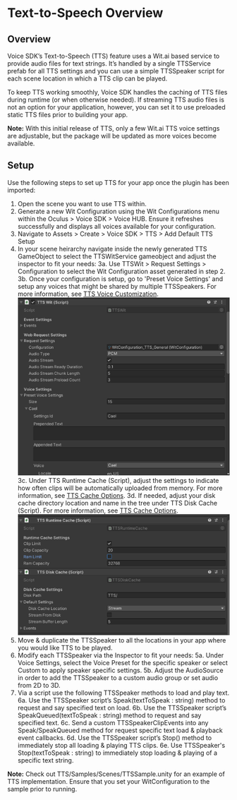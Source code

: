 # Text-to-Speech Overview


## Overview

Voice SDK’s Text-to-Speech (TTS) feature uses a Wit.ai based service to provide audio files for text strings. It’s handled by a single TTSService prefab for all TTS settings and you can use a simple TTSSpeaker script for each scene location in which a TTS clip can be played.

To keep TTS working smoothly, Voice SDK handles the caching of TTS files during runtime (or when otherwise needed). If streaming TTS audio files is not an option for your application, however, you can set it to use preloaded static TTS files prior to building your app.

<b>Note:</b> With this initial release of TTS, only a few Wit.ai TTS voice settings are adjustable, but the package will be updated as more voices become available.


## Setup

Use the following steps to set up TTS for your app once the plugin has been imported:
1. Open the scene you want to use TTS within.
2. Generate a new Wit Configuration using the Wit Configurations menu within the Oculus > Voice SDK > Voice HUB.  Ensure it refreshes successfully and displays all voices available for your configuration.
2. Navigate to Assets > Create > Voice SDK > TTS > Add Default TTS Setup
3. In your scene heirarchy navigate inside the newly generated TTS GameObject to select the TTSWitService gameobject and adjust the inspector to fit your needs:
    3a. Use TTSWit > Request Settings > Configuration to select the Wit Configuration asset generated in step 2.
    3b. Once your configuration is setup, go to 'Preset Voice Settings' and setup any voices that might be shared by multiple TTSSpeakers.  For more information, see [TTS Voice Customization](https://developer.oculus.com/documentation/unity/voice-sdk-tts-voice-customization/).![image](Images/tts_service_settings.png)
    3c. Under TTS Runtime Cache (Script), adjust the settings to indicate how often clips will be automatically uploaded from memory. For more information, see [TTS Cache Options](https://developer.oculus.com/documentation/unity/voice-sdk-tts-cache-options/).
    3d. If needed, adjust your disk cache directory location and name in the tree under TTS Disk Cache (Script). For more information, see [TTS Cache Options](https://developer.oculus.com/documentation/unity/voice-sdk-tts-cache-options/).![image](Images/tts_service_cachesettings.png)
4. Move & duplicate the TTSSpeaker to all the locations in your app where you would like TTS to be played.
5. Modify each TTSSpeaker via the Inspector to fit your needs:
    5a. Under Voice Settings, select the Voice Preset for the specific speaker or select Custom to apply speaker specific settings.
    5b. Adjust the AudioSource in order to add the TTSSpeaker to a custom audio group or set audio from 2D to 3D.
6. Via a script use the following TTSSpeaker methods to load and play text.
    6a. Use the TTSSpeaker script’s Speak(textToSpeak : string) method to request and say specified text on load.
    6b. Use the TTSSpeaker script’s SpeakQueued(textToSpeak : string) method to request and say specified text.
    6c. Send a custom TTSSpeakerClipEvents into any Speak/SpeakQueued method for request specific text load & playback event callbacks.
    6d. Use the TTSSpeaker script’s Stop() method to immediately stop all loading & playing TTS clips.
    6e. Use TTSSpeaker's Stop(textToSpeak : string) to immediately stop loading & playing of a specific text string.

<b>Note:</b> Check out TTS/Samples/Scenes/TTSSample.unity for an example of TTS implementation. Ensure that you set your WitConfiguration to the sample prior to running.
